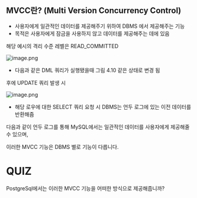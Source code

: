 
## MVCC란? (Multi Version Concurrency Control)

- 사용자에게 일관적인 데이터를 제공해주기 위하여 DBMS 에서 제공해주는 기능
- 목적은 사용자에게 잠금을 사용하지 않고 데이터를 제공해주는 데에 있음

해당 예시의 격리 수준 레벨은 READ_COMMITTED

![image.png](attachment:30a079a9-19c8-49c9-be56-82df91316a22:image.png)

- 다음과 같은 DML 쿼리가 실행됐을때 그림 4.10 같은 상태로 변경 됨

후에 UPDATE 쿼리 발생 시 

![image.png](attachment:2f94d09a-6913-44f3-9e99-27bf31717d94:image.png)

- 해당 로우에 대한 SELECT 쿼리 요청 시 DBMS는 언두 로그에 있는 이전 데이터를 반환해줌

다음과 같이 언두 로그를 통해 MySQL에서는 일관적인 데이터를 사용자에게 제공해줄 수 있으며,

이러한 MVCC 기능은 DBMS 별로 기능이 다릅니다.

# QUIZ

PostgreSql에서는 이러한 MVCC 기능을 어떠한 방식으로 제공해줍니까?